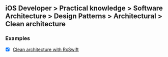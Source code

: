 ## iOS Developer > Practical knowledge > Software Architecture > Design Patterns > Architectural > Clean architecture

### Examples
- [X] [Clean architecture with RxSwift](https://github.com/sergdort/CleanArchitectureRxSwift)


